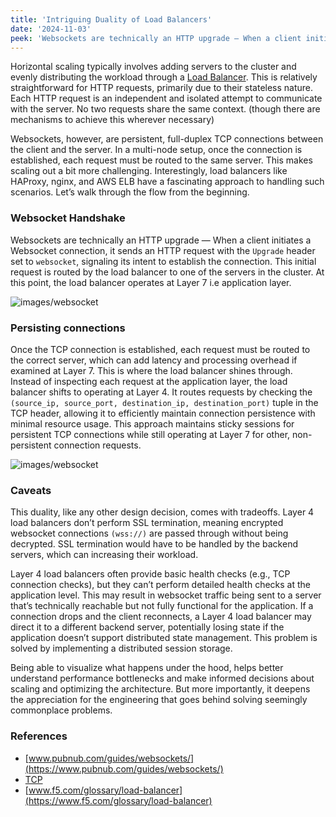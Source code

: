 ```yaml
---
title: 'Intriguing Duality of Load Balancers'
date: '2024-11-03'
peek: 'Websockets are technically an HTTP upgrade — When a client initiates a Websocket connection...'
---
```

Horizontal scaling typically involves adding servers to the cluster and evenly distributing the workload through a [Load Balancer](https://aws.amazon.com/what-is/load-balancing/). This is relatively straightforward for HTTP requests, primarily due to their stateless nature. Each HTTP request is an independent and isolated attempt to communicate with the server. No two requests share the same context. (though there are mechanisms to achieve this wherever necessary)

Websockets, however, are persistent, full-duplex TCP connections between the client and the server. In a multi-node setup, once the connection is established, each request must be routed to the same server. This makes scaling out a bit more challenging.
Interestingly, load balancers like HAProxy, nginx, and AWS ELB have a fascinating approach to handling such scenarios. Let’s walk through the flow from the beginning.


### Websocket Handshake 
Websockets are technically an HTTP upgrade — When a client initiates a Websocket connection, it sends an HTTP request with the `Upgrade` header set to `websocket`, signaling its intent to establish the connection. This initial request is routed by the load balancer to one of the servers in the cluster. At this point, the load balancer operates at Layer 7 i.e application layer.

![images/websocket](/images/duality_of_lb_2.png)

### Persisting connections 
Once the TCP connection is established, each request must be routed to the correct server, which can add latency and processing overhead if examined at Layer 7. This is where the load balancer shines through. Instead of inspecting each request at the application layer, the load balancer shifts to operating at Layer 4. It routes requests by checking the `(source_ip, source_port, destination_ip, destination_port)` tuple in the TCP header, allowing it to efficiently maintain connection persistence with minimal resource usage. This approach maintains sticky sessions for persistent TCP connections while still operating at Layer 7 for other, non-persistent connection requests.

![images/websocket](/images/duality_of_lb_1.png)

### Caveats
This duality, like any other design decision, comes with tradeoffs. 
Layer 4 load balancers don’t perform SSL termination, meaning encrypted websocket connections `(wss://)` are passed through without being decrypted. SSL termination would have to be handled by the backend servers, which can increasing their workload.

Layer 4 load balancers often provide basic health checks (e.g., TCP connection checks), but they can’t perform detailed health checks at the application level. This may result in websocket traffic being sent to a server that’s technically reachable but not fully functional for the application. 
If a connection drops and the client reconnects, a Layer 4 load balancer may direct it to a different backend server, potentially losing state if the application doesn’t support distributed state management. This problem is solved by implementing a distributed session storage. 

Being able to visualize what happens under the hood, helps better understand performance bottlenecks and make informed decisions about scaling and optimizing the architecture. But more importantly, it deepens the appreciation for the engineering that goes behind solving seemingly commonplace problems. 

### References
- [www.pubnub.com/guides/websockets/](https://www.pubnub.com/guides/websockets/)
- [TCP](https://en.wikipedia.org/wiki/Transmission_Control_Protocol)
- [www.f5.com/glossary/load-balancer](https://www.f5.com/glossary/load-balancer)

